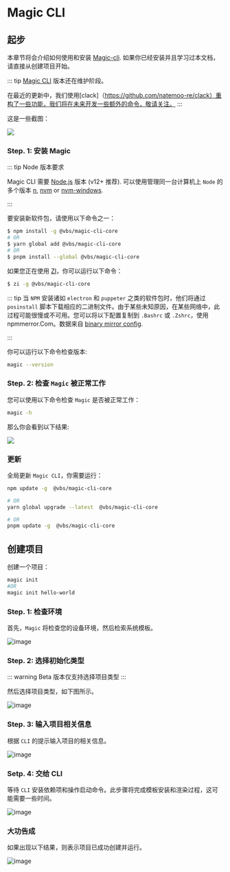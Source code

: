 # Magic CLI

## 起步

本章节将会介绍如何使用和安装 [Magic-cli](https://github.com/vbs-plus/magic-cli). 如果你已经安装并且学习过本文档，请直接从创建项目开始。

::: tip
[Magic CLI](https://github.com/vbs-plus/magic-cli) 版本还在维护阶段。

在最近的更新中，我们使用[clack]（https://github.com/natemoo-re/clack）重构了一些功能，我们将在未来开发一些额外的命令，敬请关注。
:::

这是一些截图：

![](https://jsd.cdn.zzko.cn/gh/yzh990918/static@master/Kapture-2023-03-04-at-14.q6m1ppb4psg.gif)

###  Step. 1: 安装 Magic

::: tip Node 版本要求

Magic CLI 需要 [Node.js](https://nodejs.org/) 版本 (v12+ 推荐). 可以使用管理同一台计算机上 `Node` 的多个版本 [n](https://github.com/tj/n), [nvm](https://github.com/creationix/nvm) or [nvm-windows](https://github.com/coreybutler/nvm-windows).

:::

要安装新软件包，请使用以下命令之一：

``` sh
$ npm install -g @vbs/magic-cli-core
# OR
$ yarn global add @vbs/magic-cli-core
# OR
$ pnpm install --global @vbs/magic-cli-core
```


如果您正在使用 [ZI](https://www.npmjs.com/package/za-zi)，你可以运行以下命令：

```sh
$ zi -g @vbs/magic-cli-core
```

::: tip
当 `NPM` 安装诸如 `electron` 和 `puppeter` 之类的软件包时，他们将通过 `posinstall` 脚本下载相应的二进制文件。由于某些未知原因，在某些网络中，此过程可能很慢或不可用。您可以将以下配置复制到 `.Bashrc` 或 `.Zshrc`，使用npmmerror.Com。数据来自 [binary mirror config](https://github.com/cnpm/binary-mirror-config).

:::

你可以运行以下命令检查版本:

```sh
magic --version
```

###  Step. 2: 检查 `Magic` 被正常工作

您可以使用以下命令检查 `Magic` 是否被正常工作：

```sh
magic -h
```
那么你会看到以下结果:

![](https://cdn.staticaly.com/gh/yzh990918/static@master/20230305/image.1wagrnedzekg.webp)

### 更新

全局更新 `Magic CLI`，你需要运行：

```sh
npm update -g  @vbs/magic-cli-core

# OR
yarn global upgrade --latest  @vbs/magic-cli-core

# OR
pnpm update -g  @vbs/magic-cli-core
```

## 创建项目

创建一个项目：

```sh
magic init 
#OR
magic init hello-world
```
### Step. 1: 检查环境

首先，`Magic` 将检查您的设备环境，然后检索系统模板。

![image](https://cdn.staticaly.com/gh/yzh990918/static@master/20230305/image.1tacol19aibk.webp)


### Step. 2: 选择初始化类型

::: warning
Beta 版本仅支持选择项目类型
:::

然后选择项目类型，如下图所示。

![image](https://cdn.staticaly.com/gh/yzh990918/static@master/20230305/image.3kga2wev84g0.webp)

### Step. 3: 输入项目相关信息

根据 `CLI` 的提示输入项目的相关信息。

![image](https://cdn.staticaly.com/gh/yzh990918/static@master/20230305/image.2xm7cfwn76e0.webp)


### Setp. 4: 交给 CLI
等待 `CLI` 安装依赖项和操作启动命令。此步骤将完成模板安装和渲染过程，这可能需要一些时间。

![image](https://cdn.staticaly.com/gh/yzh990918/static@master/20230305/image.4nf70wsyqgi0.webp)
### 大功告成

如果出现以下结果，则表示项目已成功创建并运行。

![image](https://cdn.staticaly.com/gh/yzh990918/static@master/20230305/image.1i3xh68dmp6o.webp)


